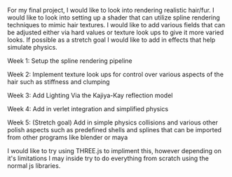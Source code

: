 
For my final project, I would like to look into rendering realistic hair/fur. I would like to look into setting up a shader that can utilize spline rendering techniques to mimic hair textures. I would like to add various fields that can be adjusted either via hard values or texture look ups to give it more varied looks. If possible as a stretch goal I would like to add in effects that help simulate physics.

Week 1: Setup the spline rendering pipeline

Week 2: Implement texture look ups for control over various aspects of the hair such as stiffness and clumping

Week 3: Add Lighting Via the Kajiya-Kay reflection model

Week 4: Add in verlet integration and simplified physics

Week 5: (Stretch goal) Add in simple physics collisions and various other polish aspects such as predefined shells and splines that can be imported from other programs like blender or maya 

I would like to try using THREE.js to impliment this, however depending on it's limitations I may inside try to do everything from scratch using the normal js libraries.

